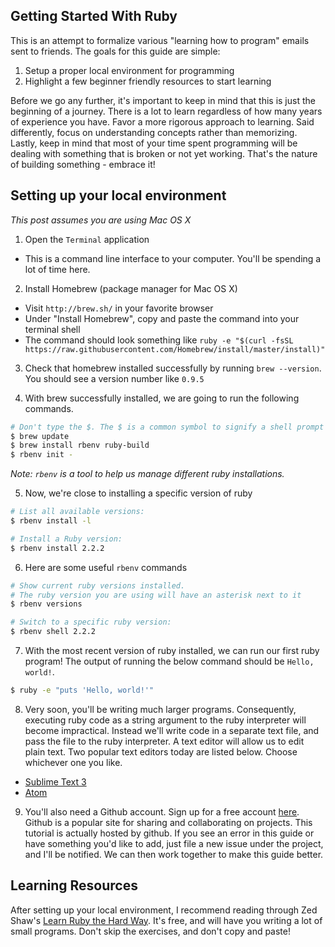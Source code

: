 ## Getting Started With Ruby

This is an attempt to formalize various "learning how to program" emails sent to friends.
The goals for this guide are simple:

1. Setup a proper local environment for programming
2. Highlight a few beginner friendly resources to start learning

Before we go any further, it's important to keep in mind that this is just the beginning of a journey.
There is a lot to learn regardless of how many years of experience you have.
Favor a more rigorous approach to learning.
Said differently, focus on understanding concepts rather than memorizing.
Lastly, keep in mind that most of your time spent programming will be dealing with something that is broken or not yet working.
That's the nature of building something - embrace it!

## Setting up your local environment

*This post assumes you are using Mac OS X*

1. Open the `Terminal` application
  * This is a command line interface to your computer. You'll be spending a lot of time here.

2. Install Homebrew (package manager for Mac OS X)
  * Visit `http://brew.sh/` in your favorite browser
  * Under "Install Homebrew", copy and paste the command into your terminal shell
  * The command should look something like `ruby -e "$(curl -fsSL https://raw.githubusercontent.com/Homebrew/install/master/install)"`

3. Check that homebrew installed successfully by running `brew --version`. You should see a version number like `0.9.5`

4. With brew successfully installed, we are going to run the following commands.

  ```bash
  # Don't type the $. The $ is a common symbol to signify a shell prompt
  $ brew update
  $ brew install rbenv ruby-build
  $ rbenv init -
  ```

  *Note: `rbenv` is a tool to help us manage different ruby installations.*

5. Now, we're close to installing a specific version of ruby

  ```bash
  # List all available versions:
  $ rbenv install -l

  # Install a Ruby version:
  $ rbenv install 2.2.2
  ```

6. Here are some useful `rbenv` commands

  ```bash
  # Show current ruby versions installed.
  # The ruby version you are using will have an asterisk next to it
  $ rbenv versions

  # Switch to a specific ruby version:
  $ rbenv shell 2.2.2
  ```

7. With the most recent version of ruby installed, we can run our first ruby program! The output of running the below command should be `Hello, world!`.

  ```bash
  $ ruby -e "puts 'Hello, world!'"
  ```

8. Very soon, you'll be writing much larger programs. Consequently, executing ruby code as a string argument to the ruby interpreter will become impractical. Instead we'll write code in a separate text file, and pass the file to the ruby interpreter. A text editor will allow us to edit plain text. Two popular text editors today are listed below. Choose whichever one you like.

  * [Sublime Text 3](http://www.sublimetext.com/)
  * [Atom](https://atom.io/)

9. You'll also need a Github account. Sign up for a free account [here](https://github.com/). Github is a popular site for sharing and collaborating on projects. This tutorial is actually hosted by github. If you see an error in this guide or have something you'd like to add, just file a new issue under the project, and I'll be notified. We can then work together to make this guide better.

## Learning Resources

After setting up your local environment, I recommend reading through Zed Shaw's [Learn Ruby the Hard Way](http://learnrubythehardway.org/book/). It's free, and will have you writing a lot of small programs. Don't skip the exercises, and don't copy and paste!
